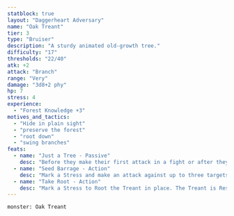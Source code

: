 ```yaml
---
statblock: true
layout: "Daggerheart Adversary"
name: "Oak Treant"
tier: 3
type: "Bruiser"
description: "A sturdy animated old-growth tree."
difficulty: "17"
thresholds: "22/40"
atk: +2
attack: "Branch"
range: "Very"
damage: "3d8+2 phy"
hp: 7
stress: 4
experience:
  - "Forest Knowledge +3"
motives_and_tactics:
  - "Hide in plain sight"
  - "preserve the forest"
  - "root down"
  - "swing branches"
feats:
  - name: "Just a Tree - Passive"
    desc: "Before they make their first attack in a fight or after they become Hidden, the Treant is indistinguishable from other trees until they next act or a PC succeeds on an Instinct Roll to identify them."
  - name: "Seed Barrage - Action"
    desc: "Mark a Stress and make an attack against up to three targets within Close range, pummeling them with giant acorns. Targets the Treant succeeds against take 2d10+5 physical damage."
  - name: "Take Root - Action"
    desc: "Mark a Stress to Root the Treant in place. The Treant is Restrained while Rooted, and can end this effect instead of moving while they are spotlighted. While Rooted, the Treant has resistance to physical damage."
---
```


```statblock
monster: Oak Treant
```